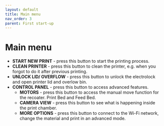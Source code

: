 ```yaml
---
layout: default
title: Main menu
nav_order: 3
parent: First start-up
---
```

<h1> Main menu </h1>

- **START NEW PRINT** - press this button to start the printing process.
- **CLEAN PRINTER** - press this button to clean the printer, e.g. when you forgot to do it after previous printing.
- **UNLOCK LID/ OVERFLOW** - press this button to unlock the electrolock and open printer lid and overlow bin.
- **CONTROL PANEL** - press this button to access advanced features.
   - **MOTORS** - press this button to access the manual move function for the recoater. Print Bed and Feed Bed.
   - **CAMERA VIEW** - press this button to see what is happening inside the print chamber.
   - **MORE OPTIONS** - press this button to connect to the Wi-Fi network, change the material and print in an advanced mode. 

